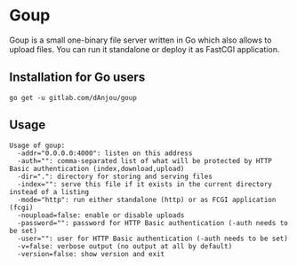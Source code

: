 Goup
====

Goup is a small one-binary file server written in Go which also allows to upload
files. You can run it standalone or deploy it as FastCGI application.

## Installation for Go users

`go get -u gitlab.com/dAnjou/goup`

## Usage

	Usage of goup:
	  -addr="0.0.0.0:4000": listen on this address
	  -auth="": comma-separated list of what will be protected by HTTP Basic authentication (index,download,upload)
	  -dir=".": directory for storing and serving files
	  -index="": serve this file if it exists in the current directory instead of a listing
	  -mode="http": run either standalone (http) or as FCGI application (fcgi)
	  -noupload=false: enable or disable uploads
	  -password="": password for HTTP Basic authentication (-auth needs to be set)
	  -user="": user for HTTP Basic authentication (-auth needs to be set)
	  -v=false: verbose output (no output at all by default)
	  -version=false: show version and exit
